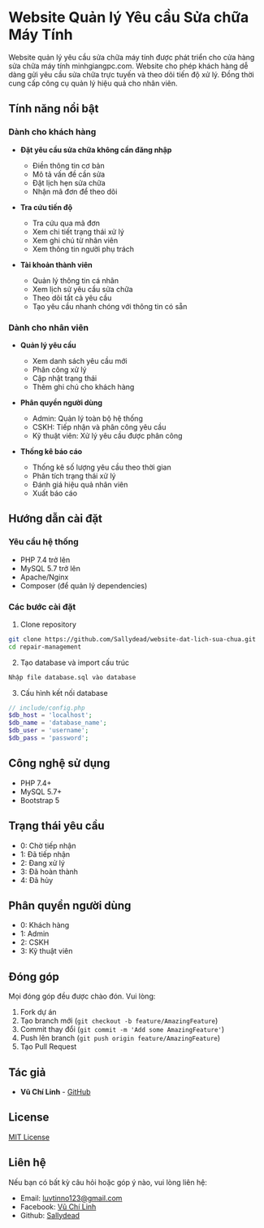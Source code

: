 # Website Quản lý Yêu cầu Sửa chữa Máy Tính

Website quản lý yêu cầu sửa chữa máy tính được phát triển cho cửa hàng sửa chữa máy tính minhgiangpc.com. Website cho phép khách hàng dễ dàng gửi yêu cầu sửa chữa trực tuyến và theo dõi tiến độ xử lý. Đồng thời cung cấp công cụ quản lý hiệu quả cho nhân viên.

## Tính năng nổi bật

### Dành cho khách hàng
- **Đặt yêu cầu sửa chữa không cần đăng nhập**
  - Điền thông tin cơ bản
  - Mô tả vấn đề cần sửa
  - Đặt lịch hẹn sửa chữa
  - Nhận mã đơn để theo dõi

- **Tra cứu tiến độ**
  - Tra cứu qua mã đơn
  - Xem chi tiết trạng thái xử lý
  - Xem ghi chú từ nhân viên
  - Xem thông tin người phụ trách

- **Tài khoản thành viên**
  - Quản lý thông tin cá nhân
  - Xem lịch sử yêu cầu sửa chữa
  - Theo dõi tất cả yêu cầu
  - Tạo yêu cầu nhanh chóng với thông tin có sẵn

### Dành cho nhân viên
- **Quản lý yêu cầu**
  - Xem danh sách yêu cầu mới
  - Phân công xử lý
  - Cập nhật trạng thái
  - Thêm ghi chú cho khách hàng

- **Phân quyền người dùng**
  - Admin: Quản lý toàn bộ hệ thống
  - CSKH: Tiếp nhận và phân công yêu cầu
  - Kỹ thuật viên: Xử lý yêu cầu được phân công

- **Thống kê báo cáo**
  - Thống kê số lượng yêu cầu theo thời gian
  - Phân tích trạng thái xử lý
  - Đánh giá hiệu quả nhân viên
  - Xuất báo cáo

## Hướng dẫn cài đặt

### Yêu cầu hệ thống
- PHP 7.4 trở lên
- MySQL 5.7 trở lên
- Apache/Nginx
- Composer (để quản lý dependencies)

### Các bước cài đặt

1. Clone repository
```bash
git clone https://github.com/Sallydead/website-dat-lich-sua-chua.git
cd repair-management
```

2. Tạo database và import cấu trúc
```bash
Nhập file database.sql vào database
```

3. Cấu hình kết nối database
```php
// include/config.php
$db_host = 'localhost';
$db_name = 'database_name';
$db_user = 'username';
$db_pass = 'password';
```

## Công nghệ sử dụng

- PHP 7.4+
- MySQL 5.7+
- Bootstrap 5

## Trạng thái yêu cầu

- 0: Chờ tiếp nhận
- 1: Đã tiếp nhận
- 2: Đang xử lý
- 3: Đã hoàn thành
- 4: Đã hủy

## Phân quyền người dùng

- 0: Khách hàng
- 1: Admin
- 2: CSKH
- 3: Kỹ thuật viên

## Đóng góp

Mọi đóng góp đều được chào đón. Vui lòng:

1. Fork dự án
2. Tạo branch mới (`git checkout -b feature/AmazingFeature`)
3. Commit thay đổi (`git commit -m 'Add some AmazingFeature'`)
4. Push lên branch (`git push origin feature/AmazingFeature`)
5. Tạo Pull Request

## Tác giả

- **Vũ Chí Linh** - [GitHub](https://github.com/Sallydead)

## License

[MIT License](LICENSE)

## Liên hệ

Nếu bạn có bất kỳ câu hỏi hoặc góp ý nào, vui lòng liên hệ:
- Email: luvtinno123@gmail.com
- Facebook: [Vũ Chí Linh](https://www.facebook.com/profile.php?id=100011454136446)
- Github: [Sallydead](https://github.com/Sallydead)

